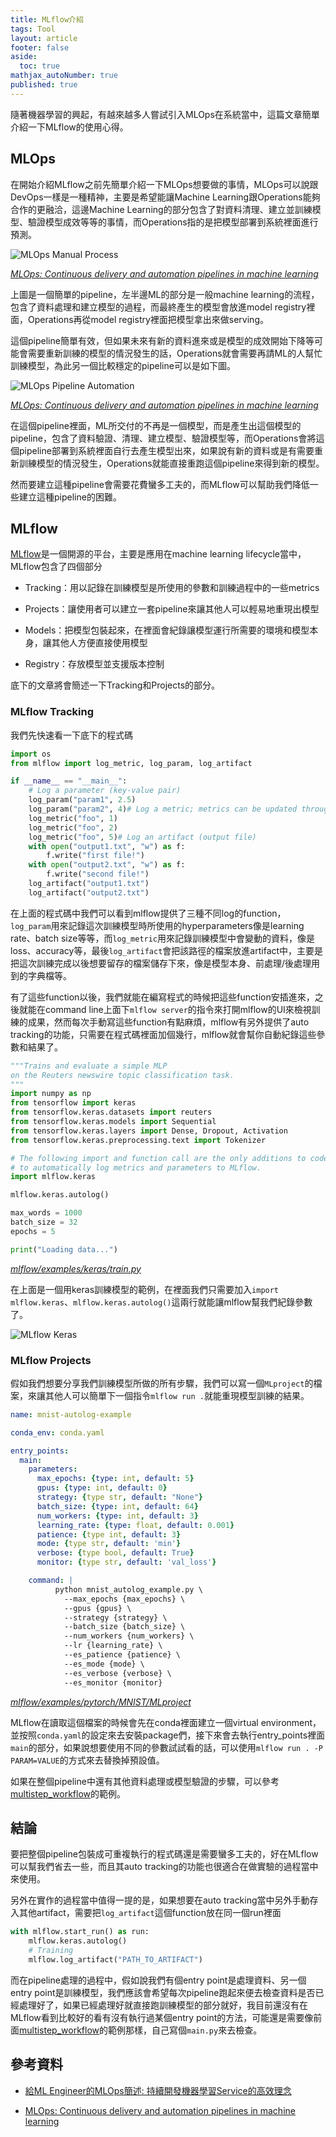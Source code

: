```yaml
---
title: MLflow介紹
tags: Tool
layout: article
footer: false
aside:
  toc: true
mathjax_autoNumber: true
published: true
---
```


隨著機器學習的興起，有越來越多人嘗試引入MLOps在系統當中，這篇文章簡單介紹一下MLflow的使用心得。

<!--more-->

## MLOps

在開始介紹MLflow之前先簡單介紹一下MLOps想要做的事情，MLOps可以說跟DevOps一樣是一種精神，主要是希望能讓Machine Learning跟Operations能夠合作的更融洽，這邊Machine Learning的部分包含了對資料清理、建立並訓練模型、驗證模型成效等等的事情，而Operations指的是把模型部署到系統裡面進行預測。

![MLOps Manual Process](https://cloud.google.com/architecture/images/mlops-continuous-delivery-and-automation-pipelines-in-machine-learning-2-manual-ml.svg)

*[MLOps: Continuous delivery and automation pipelines in machine learning](https://cloud.google.com/architecture/mlops-continuous-delivery-and-automation-pipelines-in-machine-learning#devops_versus_mlops)*

上圖是一個簡單的pipeline，左半邊ML的部分是一般machine learning的流程，包含了資料處理和建立模型的過程，而最終產生的模型會放進model registry裡面，Operations再從model registry裡面把模型拿出來做serving。

這個pipeline簡單有效，但如果未來有新的資料進來或是模型的成效開始下降等可能會需要重新訓練的模型的情況發生的話，Operations就會需要再請ML的人幫忙訓練模型，為此另一個比較穩定的pipeline可以是如下圖。

![MLOps Pipeline Automation](https://cloud.google.com/architecture/images/mlops-continuous-delivery-and-automation-pipelines-in-machine-learning-3-ml-automation-ct.svg)

*[MLOps: Continuous delivery and automation pipelines in machine learning](https://cloud.google.com/architecture/mlops-continuous-delivery-and-automation-pipelines-in-machine-learning#devops_versus_mlops)*

在這個pipeline裡面，ML所交付的不再是一個模型，而是產生出這個模型的pipeline，包含了資料驗證、清理、建立模型、驗證模型等，而Operations會將這個pipeline部署到系統裡面自行去產生模型出來，如果說有新的資料或是有需要重新訓練模型的情況發生，Operations就能直接重跑這個pipeline來得到新的模型。

然而要建立這種pipeline會需要花費蠻多工夫的，而MLflow可以幫助我們降低一些建立這種pipeline的困難。

## MLflow

[MLflow](https://mlflow.org/)是一個開源的平台，主要是應用在machine learning lifecycle當中，MLflow包含了四個部分

* Tracking：用以記錄在訓練模型是所使用的參數和訓練過程中的一些metrics

* Projects：讓使用者可以建立一套pipeline來讓其他人可以輕易地重現出模型

* Models：把模型包裝起來，在裡面會紀錄讓模型運行所需要的環境和模型本身，讓其他人方便直接使用模型

* Registry：存放模型並支援版本控制

底下的文章將會簡述一下Tracking和Projects的部分。

### MLflow Tracking

我們先快速看一下底下的程式碼

```python
import os
from mlflow import log_metric, log_param, log_artifact

if __name__ == "__main__":
    # Log a parameter (key-value pair)
    log_param("param1", 2.5)
    log_param("param2", 4)# Log a metric; metrics can be updated throughout the run
    log_metric("foo", 1)
    log_metric("foo", 2)
    log_metric("foo", 5)# Log an artifact (output file)
    with open("output1.txt", "w") as f:
        f.write("first file!")
    with open("output2.txt", "w") as f:
        f.write("second file!")
    log_artifact("output1.txt")
    log_artifact("output2.txt")
```

在上面的程式碼中我們可以看到mlflow提供了三種不同log的function，`log_param`用來記錄這次訓練模型時所使用的hyperparameters像是learning rate、batch size等等，而`log_metric`用來記錄訓練模型中會變動的資料，像是loss、accuracy等，最後`log_artifact`會把該路徑的檔案放進artifact中，主要是把這次訓練完成以後想要留存的檔案儲存下來，像是模型本身、前處理/後處理用到的字典檔等。

有了這些function以後，我們就能在編寫程式的時候把這些function安插進來，之後就能在command line上面下`mlflow server`的指令來打開mlflow的UI來檢視訓練的成果，然而每次手動寫這些function有點麻煩，mlflow有另外提供了auto tracking的功能，只需要在程式碼裡面加個幾行，mlflow就會幫你自動紀錄這些參數和結果了。

```python
"""Trains and evaluate a simple MLP
on the Reuters newswire topic classification task.
"""
import numpy as np
from tensorflow import keras
from tensorflow.keras.datasets import reuters
from tensorflow.keras.models import Sequential
from tensorflow.keras.layers import Dense, Dropout, Activation
from tensorflow.keras.preprocessing.text import Tokenizer

# The following import and function call are the only additions to code required
# to automatically log metrics and parameters to MLflow.
import mlflow.keras

mlflow.keras.autolog()

max_words = 1000
batch_size = 32
epochs = 5

print("Loading data...")
```

*[mlflow/examples/keras/train.py](https://github.com/mlflow/mlflow/blob/master/examples/keras/train.py)*

在上面是一個用keras訓練模型的範例，在裡面我們只需要加入`import mlflow.keras`、`mlflow.keras.autolog()`這兩行就能讓mlflow幫我們紀錄參數了。

![MLflow Keras](./mlflow_keras.png)

### MLflow Projects

假如我們想要分享我們訓練模型所做的所有步驟，我們可以寫一個`MLproject`的檔案，來讓其他人可以簡單下一個指令`mlflow run .`就能重現模型訓練的結果。

```yaml
name: mnist-autolog-example

conda_env: conda.yaml

entry_points:
  main:
    parameters:
      max_epochs: {type: int, default: 5}
      gpus: {type: int, default: 0}
      strategy: {type str, default: "None"}
      batch_size: {type: int, default: 64}
      num_workers: {type: int, default: 3}
      learning_rate: {type: float, default: 0.001}
      patience: {type int, default: 3}
      mode: {type str, default: 'min'}
      verbose: {type bool, default: True}
      monitor: {type str, default: 'val_loss'}

    command: |
          python mnist_autolog_example.py \
            --max_epochs {max_epochs} \
            --gpus {gpus} \
            --strategy {strategy} \
            --batch_size {batch_size} \
            --num_workers {num_workers} \
            --lr {learning_rate} \
            --es_patience {patience} \
            --es_mode {mode} \
            --es_verbose {verbose} \
            --es_monitor {monitor}
```

*[mlflow/examples/pytorch/MNIST/MLproject](https://github.com/mlflow/mlflow/blob/master/examples/pytorch/MNIST/MLproject)*

MLflow在讀取這個檔案的時候會先在conda裡面建立一個virtual environment，並按照`conda.yaml`的設定來去安裝package們，接下來會去執行entry_points裡面`main`的部分，如果說想要使用不同的參數試試看的話，可以使用`mlflow run . -P PARAM=VALUE`的方式來去替換掉預設值。

如果在整個pipeline中還有其他資料處理或模型驗證的步驟，可以參考[multistep_workflow](https://github.com/mlflow/mlflow/tree/master/examples/multistep_workflow)的範例。

## 結論

要把整個pipeline包裝成可重複執行的程式碼還是需要蠻多工夫的，好在MLflow可以幫我們省去一些，而且其auto tracking的功能也很適合在做實驗的過程當中來使用。

另外在實作的過程當中值得一提的是，如果想要在auto tracking當中另外手動存入其他artifact，需要把`log_artifact`這個function放在同一個run裡面

```python
with mlflow.start_run() as run:
    mlflow.keras.autolog()
    # Training
    mlflow.log_artifact("PATH_TO_ARTIFACT")
```

而在pipeline處理的過程中，假如說我們有個entry point是處理資料、另一個entry point是訓練模型，我們應該會希望每次pipeline跑起來便去檢查資料是否已經處理好了，如果已經處理好就直接跑訓練模型的部分就好，我目前還沒有在MLflow看到比較好的看有沒有執行過某個entry point的方法，可能還是需要像前面[multistep_workflow](https://github.com/mlflow/mlflow/tree/master/examples/multistep_workflow)的範例那樣，自己寫個`main.py`來去檢查。

## 參考資料

* [給ML Engineer的MLOps簡述: 持續開發機器學習Service的高效理念](https://medium.com/ai-blog-tw/%E7%B5%A6ml-engineer%E7%9A%84mlops%E7%B0%A1%E8%BF%B0-%E6%8C%81%E7%BA%8C%E9%96%8B%E7%99%BC%E6%A9%9F%E5%99%A8%E5%AD%B8%E7%BF%92service%E7%9A%84%E9%AB%98%E6%95%88%E7%90%86%E5%BF%B5-8bd552876299)

* [MLOps: Continuous delivery and automation pipelines in machine learning](https://cloud.google.com/architecture/mlops-continuous-delivery-and-automation-pipelines-in-machine-learning#devops_versus_mlops)
